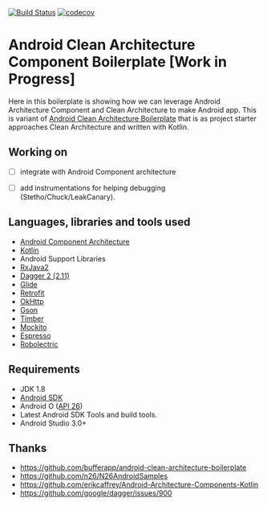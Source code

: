 [![Build Status](https://travis-ci.org/lekaha/android-clean-architecture-component-boilerplate.svg?branch=master)](https://travis-ci.org/lekaha/android-clean-architecture-component-boilerplate) [![codecov](https://codecov.io/gh/lekaha/android-clean-architecture-component-boilerplate/branch/master/graph/badge.svg)](https://codecov.io/gh/lekaha/android-clean-architecture-component-boilerplate)

# Android Clean Architecture Component Boilerplate [Work in Progress]

Here in this boilerplate is showing how we can leverage Android Architecture Component and Clean Architecture to make Android app. 
This is variant of [Android Clean Architecture Boilerplate](https://github.com/bufferapp/android-clean-architecture-boilerplate) that is as project starter approaches Clean Architecture and written with Kotlin.

## Working on
- [ ] integrate with Android Component architecture 
- [ ] add instrumentations for helping debugging (Stetho/Chuck/LeakCanary). 


## Languages, libraries and tools used

* [Android Component Architecture](https://developer.android.com/topic/libraries/architecture/index.html)
* [Kotlin](https://kotlinlang.org/)
* Android Support Libraries
* [RxJava2](https://github.com/ReactiveX/RxJava/wiki/What's-different-in-2.0)
* [Dagger 2 (2.11)](https://github.com/google/dagger)
* [Glide](https://github.com/bumptech/glide)
* [Retrofit](http://square.github.io/retrofit/)
* [OkHttp](http://square.github.io/okhttp/)
* [Gson](https://github.com/google/gson)
* [Timber](https://github.com/JakeWharton/timber)
* [Mockito](http://site.mockito.org/)
* [Espresso](https://developer.android.com/training/testing/espresso/index.html)
* [Robolectric](http://robolectric.org/)

## Requirements

* JDK 1.8
* [Android SDK](https://developer.android.com/studio/index.html)
* Android O ([API 26](https://developer.android.com/preview/api-overview.html))
* Latest Android SDK Tools and build tools.
* Android Studio 3.0+

## Thanks

- https://github.com/bufferapp/android-clean-architecture-boilerplate
- https://github.com/n26/N26AndroidSamples
- https://github.com/erikcaffrey/Android-Architecture-Components-Kotlin
- https://github.com/google/dagger/issues/900